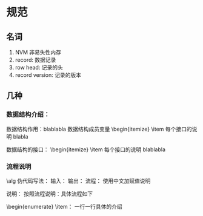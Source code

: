 # 规范
## 名词
1. NVM 非易失性内存
2. record: 数据记录
3. row head: 记录的头
4. record version: 记录的版本


## 几种

### 数据结构介绍：

数据结构作用：blablabla
数据结构成员变量
\begin{itemize}
    \item 每个接口的说明 blabla

数据结构的接口：
\begin{itemize}
    \item 每个接口的说明 blablabla

### 流程说明

\alg
    伪代码写法：
    输入：
    输出：
    流程：
    使用中文加赋值说明

说明：
按照流程说明：具体流程如下

\begin{enumerate}
    \item： 一行一行具体的介绍
